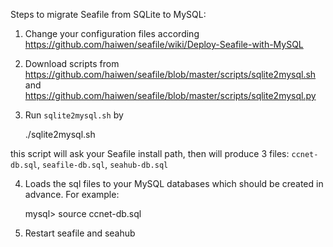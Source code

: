 Steps to migrate Seafile from SQLite to MySQL:

1. Change your configuration files according https://github.com/haiwen/seafile/wiki/Deploy-Seafile-with-MySQL

2. Download scripts from https://github.com/haiwen/seafile/blob/master/scripts/sqlite2mysql.sh and https://github.com/haiwen/seafile/blob/master/scripts/sqlite2mysql.py

3. Run `sqlite2mysql.sh` by

    ./sqlite2mysql.sh
    
  this script will ask your Seafile install path, then will produce 3 files: `ccnet-db.sql`, `seafile-db.sql`, `seahub-db.sql`

4. Loads the sql files to your MySQL databases which should be created in advance. For example:

    mysql> source ccnet-db.sql

5. Restart seafile and seahub

    


